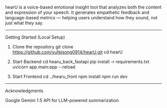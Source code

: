hearU is a voice-based emotional insight tool that analyzes both the content and expression of your speech. It generates empathetic feedback and language-based metrics — helping users understand how they sound, not just what they say.

---

Getting Started (Local Setup)

1. Clone the repository
git clone https://github.com/yufeisong0914/hearU.git
cd hearU

2. Start Backend
cd hearu_back_fastapi
pip install -r requirements.txt
uvicorn app.main:app --reload

3. Start Frontend
cd ../hearu_front
npm install
npm run dev

---

Acknowledgments

Google Gemini 1.5 API for LLM-powered summarization
